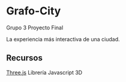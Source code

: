 # Grafo-City
Grupo 3 Proyecto Final

La experiencia más interactiva de una ciudad.

## Recursos

[Three.js](https://threejs.org) Librería Javascript 3D
